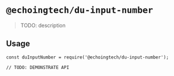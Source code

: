 # `@echoingtech/du-input-number`

> TODO: description

## Usage

```
const duInputNumber = require('@echoingtech/du-input-number');

// TODO: DEMONSTRATE API
```
